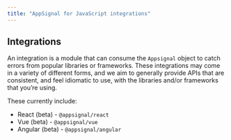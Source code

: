 ```yaml
---
title: "AppSignal for JavaScript integrations"
---
```


## Integrations

An integration is a module that can consume the `Appsignal` object to catch errors from popular libraries or frameworks. These integrations may come in a variety of different forms, and we aim to generally provide APIs that are consistent, and feel idiomatic to use, with the libraries and/or frameworks that you’re using.

These currently include:

- React (beta) - `@appsignal/react`
- Vue (beta) - `@appsignal/vue`
- Angular (beta) - `@appsignal/angular`
